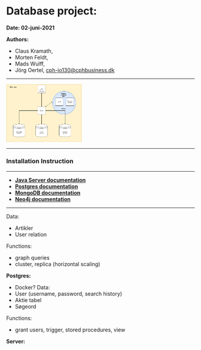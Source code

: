 # Database project:

**Date: 02-juni-2021**


**Authors:**

* Claus Kramath,
* Morten Feldt,
* Mads Wulff,
* Jörg Oertel, cph-jo130@cphbusiness.dk

*** 

<img 
src="./images/dsc_db.png" 
alt="EER Diagram"
height="40%" 
width="40%"
/>

***

### Installation Instruction

***

* [**Java Server documentation**](SERVER.md)
* [**Postgres documentation**](POSTGRES.md)
* [**MongoDB documentation**](MONGODB.md)
* [**Neo4j documentation**](NEO4J.md)

***

Data:
- Artikler
- User relation

Functions:
- graph queries
- cluster, replica (horizontal scaling)

**Postgres:**
- Docker?
Data: 
- User (username, password, search history)
- Aktie tabel
- Søgeord

Functions:
- grant users, trigger, stored procedures, view

**Server:**

